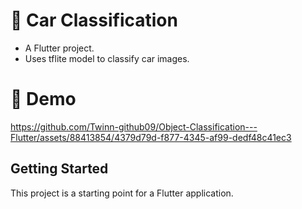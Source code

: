 # 🚗 Car Classification

- A Flutter project.
- Uses tflite model to classify car images.

# 🔧 Demo

https://github.com/Twinn-github09/Object-Classification---Flutter/assets/88413854/4379d79d-f877-4345-af99-dedf48c41ec3



## Getting Started

This project is a starting point for a Flutter application.


